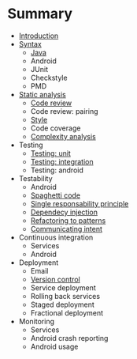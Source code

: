 # Summary

* [Introduction](README.md)
* [Syntax](section1/README.md)
   * [Java](section1/java.md)
   * Android
   * JUnit
   * Checkstyle
   * PMD
* [Static analysis](section2/README.md)
   * [Code review](section1/code_review.md)
   * Code review: pairing
   * [Style](section1/static_analysis.md)
   * Code coverage
   * [Complexity analysis](section2/static_analysis_complexity.md)
* Testing
   * [Testing: unit](section1/testing.md)
   * [Testing: integration](section2/testing_integration.md)
   * Testing: android
* Testability
   * Android
   * [Spaghetti code](section2/testability_spaghetti.md)
   * [Single responsability principle](section2/testability_srp.md)
   * [Dependecy injection](section2/testability_di.md)
   * [Refactoring to patterns](section2/testability_pattern.md)
   * [Communicating intent](section2/testability_intent.md)
* Continuous integration
   * Services
   * Android
* Deployment
   * Email
   * [Version control](section1/version_control.md)
   * Service deployment
   * Rolling back services
   * Staged deployment
   * Fractional deployment
* Monitoring
   * Services
   * Android crash reporting
   * Android usage
